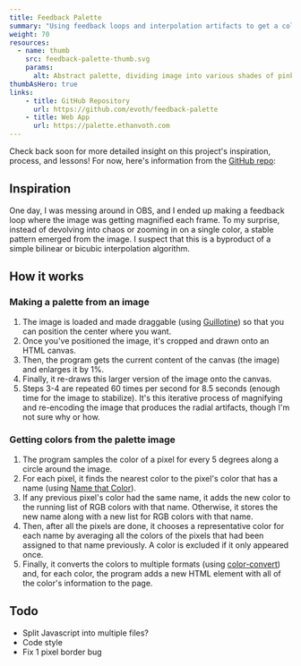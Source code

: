 ```yaml
---
title: Feedback Palette
summary: "Using feedback loops and interpolation artifacts to get a color palette for a point in an image"
weight: 70
resources:
  - name: thumb
    src: feedback-palette-thumb.svg
    params:
      alt: Abstract palette, dividing image into various shades of pink.
thumbAsHero: true
links:
    - title: GitHub Repository
      url: https://github.com/evoth/feedback-palette
    - title: Web App
      url: https://palette.ethanvoth.com
---
```


Check back soon for more detailed insight on this project's inspiration, process, and lessons! For now, here's information from the [GitHub repo](https://github.com/evoth/feedback-palette):

## Inspiration
One day, I was messing around in OBS, and I ended up making a feedback loop where the image was getting magnified each frame. To my surprise, instead of devolving into chaos or zooming in on a single color, a stable pattern emerged from the image. I suspect that this is a byproduct of a simple bilinear or bicubic interpolation algorithm.

## How it works
### Making a palette from an image
1. The image is loaded and made draggable (using [Guillotine](https://github.com/matiasgali/guillotine)) so that you can position the center where you want.
2. Once you've positioned the image, it's cropped and drawn onto an HTML canvas.
3. Then, the program gets the current content of the canvas (the image) and enlarges it by 1%.
4. Finally, it re-draws this larger version of the image onto the canvas.
5. Steps 3-4 are repeated 60 times per second for 8.5 seconds (enough time for the image to stabilize). It's this iterative process of magnifying and re-encoding the image that produces the radial artifacts, though I'm not sure why or how.

### Getting colors from the palette image
1. The program samples the color of a pixel for every 5 degrees along a circle around the image.
2. For each pixel, it finds the nearest color to the pixel's color that has a name (using [Name that Color](https://chir.ag/projects/ntc/)).
3. If any previous pixel's color had the same name, it adds the new color to the running list of RGB colors with that name. Otherwise, it stores the new name along with a new list for RGB colors with that name.
4. Then, after all the pixels are done, it chooses a representative color for each name by averaging all the colors of the pixels that had been assigned to that name previously. A color is excluded if it only appeared once.
5. Finally, it converts the colors to multiple formats (using [color-convert](https://github.com/Qix-/color-convert)) and, for each color, the program adds a new HTML element with all of the color's information to the page.

## Todo
- Split Javascript into multiple files?
- Code style
- Fix 1 pixel border bug